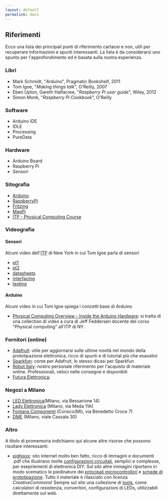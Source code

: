 ```yaml
---
layout: default
permalink: docs
---
```


## Riferimenti
Ecco una lista dei principali punti di riferimento cartacei e non, utili per recuperare informazioni e spunti interessanti.
La lista è da considerarsi uno spunto per l'approfondimento ed è basata sulla nostra esperienza.

### Libri
* Mark Schmidt, "_Arduino_", Pragmatic Bookshelf, 2011 
* Tom Igoe, "_Making things talk_", O'Reilly, 2007
* Eben Upton, Gareth Halfacree, "_Raspberry Pi user guide_", Wiley, 2012
* Simon Monk, "_Raspberry Pi Cookbook_", O'Reilly

### Software
* Arduino IDE
* IDLE
* Processing
* PureData

### Hardware
* Arduino Board
* Raspberry Pi
* Sensori

### Sitografia
* [Arduino](http://arduino.cc)
* [RaspberryPi](http://raspberrypi.org)
* [Fritzing](http://fritzing.org/home/)
* [MagPi](https://www.raspberrypi.org/magpi/)
* [ITP - Physical Computing Course](https://itp.nyu.edu/physcomp/)

### Videografia

#### Sensori
Alcuni video dell'[ITP](https://tisch.nyu.edu/itp) di New York in cui Tom Igoe parla di sensori

* [pt1](https://vimeo.com/102042976 "pt1")
* [pt2](https://vimeo.com/102044250 "pt2")
* [datasheets](https://vimeo.com/102558686 "datasheets")
* [interfacing](https://vimeo.com/102557200 "interfacing")
* [testing](https://vimeo.com/102559255 "testing")

#### Arduino
Alcuni video in cui Tom Igoe spiega i concetti base di Arduino

* [Physical Computing Overview - Inside the Arduino Hardware](https://vimeo.com/132349270): si tratta di una collection di video a cura di Jeff Feddersen docente del corso "Physical computing" all'ITP di NY.

### Fornitori (online)
* [Adafruit](https://www.adafruit.com/): utile per aggiornarsi sulle ultime novità nel mondo della prototipazione elettronica, ricco di spunti e di tutorial più che esaustivi
* [Sparkfun](https://www.sparkfun.com/): come per Adafruit, lo stesso dicasi per Sparkfun
* [Robot Italy](http://www.robot-italy.com/): nostro personale riferimento per l'acquisto di materiale online. Professionali, veloci nelle consegne e disponibili
* [Futura Elettronica](http://www.futurashop.it/);

### Negozi a Milano
* [LED Elettronica](http://www.ledelettronica.com/)(Milano, via Bessarione 14)
* [Lady Elettronica](http://www.ladyelettronica.it/) (Milano, via Meda 11A)
* [Fontana Componenti](http://fontanacomponenti.it/) (Corsico(MI), via Benedetto Croce 7)
* [DME](http://www.dme.it/) (Milano, viale Cassala 30)	


### Altro
A titolo di promemoria indichiamo qui alcune altre risorse che possono risultare interessanti:

* [pighixxx](http://www.pighixxx.com/test/): sito internet molto ben fatto, ricco di immagini e documenti .pdf che illustrano molte [configurazioni circuitali](http://www.pighixxx.com/test/abc/), semplici e complesse, per esepriementi di elettronica DIY. Sul sito altre immagini riportano in modo scematico le piedinature dei [principali microcontrollori](http://www.pighixxx.com/test/pinoutspg/processors/) e [schede di prototipazione](http://www.pighixxx.com/test/pinoutspg/boards/). Tutto il materiale è rilasciato con licenza _CreativeCommons_! Sempre sul sito una collezione di [tools](http://www.pighixxx.com/test/tools/), come calcolatori di resistenza, converitori, configurazioni di LEDs, utilizzabili direttamente sul web.

